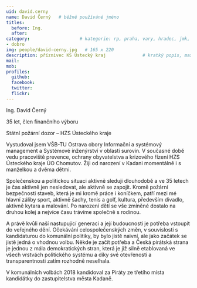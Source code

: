 ```yaml
---
uid: david.cerny
name: David Černý  	# běžně používáné jméno
titles:
  before: Ing.
  after:
category:                 	# kategorie: rp, praha, vary, hradec, jmk, senat
- dobro
img: people/david-cerny.jpg   # 165 x 220
description: příznivec KS Ústecký kraj           	# kratký popis, max 160 znaků
mail: 
mob:	
profiles:
  github:
  facebook: 
  twitter: 
  flickr:
---
```


Ing. David Černý

35 let, člen finančního výboru 

Státní požární dozor – HZS Ústeckého kraje

Vystudoval jsem VŠB-TU Ostrava obory Informační a systémový management a Systémové inženýrství v oblasti surovin. V současné době vedu pracoviště prevence, ochrany obyvatelstva a krizového řízení HZS Ústeckého kraje ÚO Chomutov. Žiji od narození v Kadani momentálně i s manželkou a dvěma dětmi.

Společenskou a politickou situaci aktivně sleduji dlouhodobě a ve 35 letech je čas aktivně jen nesledovat, ale aktivně se zapojit. Kromě požární bezpečnosti staveb, která je mi kromě práce i koníčkem, patří mezi mé hlavní záliby sport, aktivně šachy, tenis a golf, kultura, především divadlo, aktivně kytara a malování. Po narození dětí se vše zmíněné dostalo na druhou kolej a nejvíce času trávíme společně s rodinou.

A právě kvůli naší nastupující generaci a její budoucnosti je potřeba vstoupit do veřejného dění. Očekávání celospolečenských změn, v souvislosti s kandidaturou do komunální politiky, by bylo jistě naivní, ale jako začátek se jistě jedná o vhodnou volbu. Někde je začít potřeba a Česká pirátská strana je jednou z mála demokratických stran, která je již silně etablovaná ve všech vrstvách politického systému a díky své otevřenosti a transparentnosti zatím rozhodně neselhala.

V komunálních volbách 2018 kandidoval za Piráty ze třetího místa kandidátky do zastupitelstva města Kadaně.
